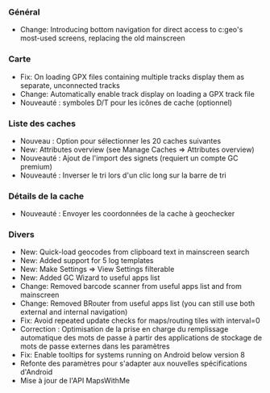 ### Général
- Change: Introducing bottom navigation for direct access to c:geo's most-used screens, replacing the old mainscreen

### Carte
- Fix: On loading GPX files containing multiple tracks display them as separate, unconnected tracks
- Change: Automatically enable track display on loading a GPX track file
- Nouveauté : symboles D/T pour les icônes de cache (optionnel)

### Liste des caches
- Nouveau : Option pour sélectionner les 20 caches suivantes
- New: Attributes overview (see Manage Caches => Attributes overview)
- Nouveauté : Ajout de l'import des signets (requiert un compte GC premium)
- Nouveauté : Inverser le tri lors d'un clic long sur la barre de tri

### Détails de la cache
- Nouveauté : Envoyer les coordonnées de la cache à geochecker

### Divers
- New: Quick-load geocodes from clipboard text in mainscreen search
- New: Added support for 5 log templates
- New: Make Settings => View Settings filterable
- New: Added GC Wizard to useful apps list
- Change: Removed barcode scanner from useful apps list and from mainscreen
- Change: Removed BRouter from useful apps list (you can still use both external and internal navigation)
- Fix: Avoid repeated update checks for maps/routing tiles with interval=0
- Correction : Optimisation de la prise en charge du remplissage automatique des mots de passe à partir des applications de stockage de mots de passe externes dans les paramètres
- Fix: Enable tooltips for systems running on Android below version 8
- Refonte des paramètres pour s'adapter aux nouvelles spécifications d'Android
- Mise à jour de l'API MapsWithMe
